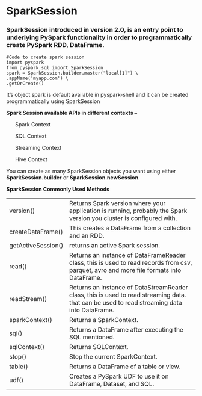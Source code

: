 # SparkSession
### SparkSession introduced in version 2.0, is an entry point to underlying PySpark functionality in order to programmatically create PySpark RDD, DataFrame.
```
#Code to create spark session
import pyspark
from pyspark.sql import SparkSession
spark = SparkSession.builder.master("local[1]") \
.appName('myapp.com') \
.getOrCreate()
```
It’s object spark is default available in pyspark-shell and it can be created programmatically using SparkSession

**Spark Session available APIs in different contexts –**

<ul>Spark Context</ul>
<ul>SQL Context</ul>
<ul>Streaming Context</ul>
<ul>Hive Context</ul>

You can create as many SparkSession objects you want using either **SparkSession.builder** or **SparkSession.newSession**.

**SparkSession Commonly Used Methods**
<table>
  <tr>
    <td>version()</td>
    <td>Returns Spark version where your application is running, probably the Spark version you cluster is configured with.</td>
  </tr>
  <tr>
    <td>createDataFrame()</td>
    <td>This creates a DataFrame from a collection and an RDD.</td>
  </tr>
  <tr>
    <td>getActiveSession()</td>
    <td>returns an active Spark session.</td>
  </tr>
  <tr>
    <td>read()</td>
    <td>Returns an instance of DataFrameReader class, this is used to read records from csv, parquet, avro and more file formats into DataFrame.</td>
  </tr>
  <tr>
    <td>readStream()</td>
    <td>Returns an instance of DataStreamReader class, this is used to read streaming data. that can be used to read streaming data into DataFrame.</td>
  </tr>
  <tr>
    <td>sparkContext()</td>
    <td>Returns a SparkContext.</td>
  </tr>
  <tr>
    <td>sql()</td>
    <td>Returns a DataFrame after executing the SQL mentioned.</td>
  </tr>
  <tr>
    <td>sqlContext()</td>
    <td>Returns SQLContext.</td>
  </tr>
  <tr>
    <td>stop()</td>
    <td>Stop the current SparkContext.</td>
  </tr>
  <tr>
    <td>table()</td>
    <td>Returns a DataFrame of a table or view.</td>
  </tr>
  <tr>
    <td>udf()</td>
    <td>Creates a PySpark UDF to use it on DataFrame, Dataset, and SQL.</td>
  </tr>
</table>
    


